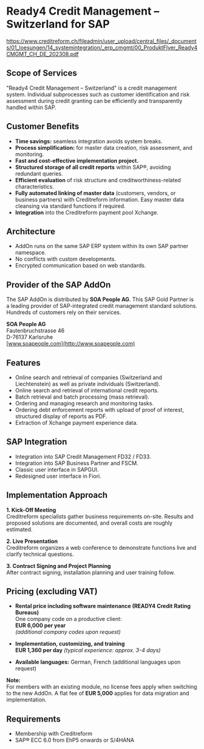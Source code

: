 # Ready4 Credit Management – Switzerland for SAP
https://www.creditreform.ch/fileadmin/user_upload/central_files/_documents/01_loesungen/14_systemintegration/_erp_cmgmt/00_ProduktFlyer_Ready4CMGMT_CH_DE_202308.pdf

## Scope of Services
"Ready4 Credit Management – Switzerland" is a credit management system. Individual subprocesses such as customer identification and risk assessment during credit granting can be efficiently and transparently handled within SAP.

## Customer Benefits
- **Time savings:** seamless integration avoids system breaks.
- **Process simplification:** for master data creation, risk assessment, and monitoring.
- **Fast and cost-effective implementation project.**
- **Structured storage of all credit reports** within SAP®, avoiding redundant queries.
- **Efficient evaluation** of risk structure and creditworthiness-related characteristics.
- **Fully automated linking of master data** (customers, vendors, or business partners) with Creditreform information. Easy master data cleansing via standard functions if required.
- **Integration** into the Creditreform payment pool Xchange.

## Architecture
- AddOn runs on the same SAP ERP system within its own SAP partner namespace.
- No conflicts with custom developments.
- Encrypted communication based on web standards.

## Provider of the SAP AddOn
The SAP AddOn is distributed by **SOA People AG**. This SAP Gold Partner is a leading provider of SAP-integrated credit management standard solutions. Hundreds of customers rely on their services.

**SOA People AG**  
Fautenbruchstrasse 46  
D-76137 Karlsruhe  
[www.soapeople.com](http://www.soapeople.com)

## Features
- Online search and retrieval of companies (Switzerland and Liechtenstein) as well as private individuals (Switzerland).
- Online search and retrieval of international credit reports.
- Batch retrieval and batch processing (mass retrieval).
- Ordering and managing research and monitoring tasks.
- Ordering debt enforcement reports with upload of proof of interest, structured display of reports as PDF.
- Extraction of Xchange payment experience data.

## SAP Integration
- Integration into SAP Credit Management FD32 / FD33.
- Integration into SAP Business Partner and FSCM.
- Classic user interface in SAPGUI.
- Redesigned user interface in Fiori.

## Implementation Approach
**1. Kick-Off Meeting**  
Creditreform specialists gather business requirements on-site. Results and proposed solutions are documented, and overall costs are roughly estimated.

**2. Live Presentation**  
Creditreform organizes a web conference to demonstrate functions live and clarify technical questions.

**3. Contract Signing and Project Planning**  
After contract signing, installation planning and user training follow.

## Pricing (excluding VAT)
- **Rental price including software maintenance (READY4 Credit Rating Bureaus)**  
  One company code on a productive client:  
  **EUR 6,000 per year**  
  *(additional company codes upon request)*

- **Implementation, customizing, and training**  
  **EUR 1,360 per day** *(typical experience: approx. 3-4 days)*

- **Available languages:** German, French (additional languages upon request)

**Note:**  
For members with an existing module, no license fees apply when switching to the new AddOn. A flat fee of **EUR 5,000** applies for data migration and implementation.

## Requirements
- Membership with Creditreform
- SAP® ECC 6.0 from EhP5 onwards or S/4HANA